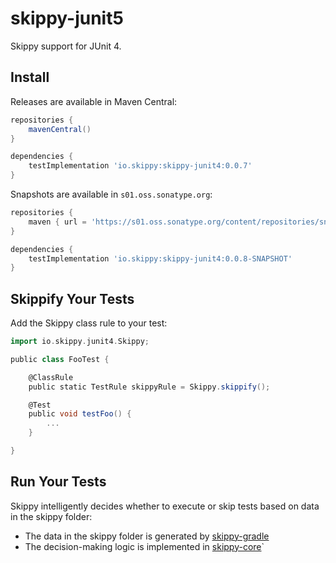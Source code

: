 # skippy-junit5

Skippy support for JUnit 4.

## Install

Releases are available in Maven Central:
```groovy
repositories {
    mavenCentral()
}

dependencies {
    testImplementation 'io.skippy:skippy-junit4:0.0.7'
}
```

Snapshots are available in `s01.oss.sonatype.org`:
```groovy
repositories {
    maven { url = 'https://s01.oss.sonatype.org/content/repositories/snapshots/' }
}

dependencies {
    testImplementation 'io.skippy:skippy-junit4:0.0.8-SNAPSHOT'
}
```

## Skippify Your Tests
Add the Skippy class rule to your test:
```groovy
import io.skippy.junit4.Skippy;

public class FooTest {

    @ClassRule
    public static TestRule skippyRule = Skippy.skippify();

    @Test
    public void testFoo() {
        ...
    }

}
```

## Run Your Tests

Skippy intelligently decides whether to execute or skip tests based on data in the skippy folder:

- The data in the skippy folder is generated by [skippy-gradle](../skippy-gradle/README.md)
- The decision-making logic is implemented in [skippy-core](../skippy-core/README.md)`